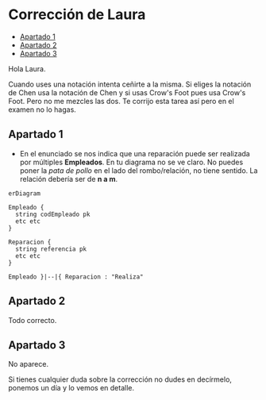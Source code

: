 # Corrección de Laura

<!-- toc -->

* [Apartado 1](#apartado-1)
* [Apartado 2](#apartado-2)
* [Apartado 3](#apartado-3)

<!-- tocstop -->

Hola Laura.

Cuando uses una notación intenta ceñirte a la misma. Si eliges la notación de Chen usa la notación de Chen y si usas Crow's Foot pues usa Crow's Foot. Pero no me mezcles las dos. Te corrijo esta tarea así pero en el examen no lo hagas.

## Apartado 1

* En el enunciado se nos indica que una reparación puede ser realizada por múltiples **Empleados**. En tu diagrama no se ve claro. No puedes poner la _pata de pollo_ en el lado del rombo/relación, no tiene sentido. La relación debería ser de **n a m**.

```mermaid
erDiagram

Empleado {
  string codEmpleado pk
  etc etc
}

Reparacion {
  string referencia pk
  etc etc
}

Empleado }|--|{ Reparacion : "Realiza"
```

## Apartado 2

Todo correcto.

## Apartado 3

No aparece.

Si tienes cualquier duda sobre la corrección no dudes en decírmelo, ponemos un día y lo vemos en detalle.
